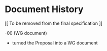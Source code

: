 # Document History

   [[ To be removed from the final specification ]]
   
   -00 (WG document)

   *  turned the Proposal into a WG document